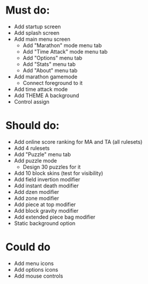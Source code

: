 # Must do:

- Add startup screen
- Add splash screen
- Add main menu screen
    - Add "Marathon" mode menu tab
    - Add "Time Attack" mode menu tab
    - Add "Options" menu tab
    - Add "Stats" menu tab
    - Add "About" menu tab
- Add marathon gamemode
    - Connect foreground to it
- Add time attack mode
- Add THEME A background
- Control assign

# Should do:

- Add online score ranking for MA and TA (all rulesets)
- Add 4 rulesets
- Add "Puzzle" menu tab
- Add puzzle mode
    - Design 30 puzzles for it
- Add 10 block skins (test for visibility)
- Add field invertion modifier
- Add instant death modifier
- Add dzen modifier
- Add zone modifier
- Add piece at top modifier
- Add block gravity modifier
- Add extended piece bag modifier
- Static background option

# Could do

- Add menu icons
- Add options icons
- Add mouse controls
